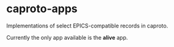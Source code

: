 # caproto-apps

Implementations of select EPICS-compatible records in caproto.

Currently the only app available is the **alive** app.
